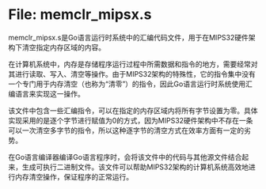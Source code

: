 # File: memclr_mipsx.s

memclr_mipsx.s是Go语言运行时系统中的汇编代码文件，用于在MIPS32硬件架构下清空指定内存区域的内容。

在计算机系统中，内存是存储程序运行过程中所需数据和指令的地方，需要经常对其进行读取、写入、清空等操作。由于MIPS32架构的特殊性，它的指令集中没有一个专门用于内存清空（也称为“清零”）的指令，因此Go语言运行时系统使用汇编语言来实现这一操作。

该文件中包含一些汇编指令，可以在指定的内存区域内将所有字节设置为零。具体实现采用的是逐个字节进行赋值为0的方式，因为MIPS32硬件架构中不存在一条可以一次清空多字节的指令，所以这种逐字节的清空方式在效率方面有一定的劣势。

在Go语言编译器编译Go语言程序时，会将该文件中的代码与其他源文件结合起来，生成可执行二进制文件。该文件可以帮助MIPS32架构的计算机系统高效地进行内存清空操作，保证程序的正常运行。

